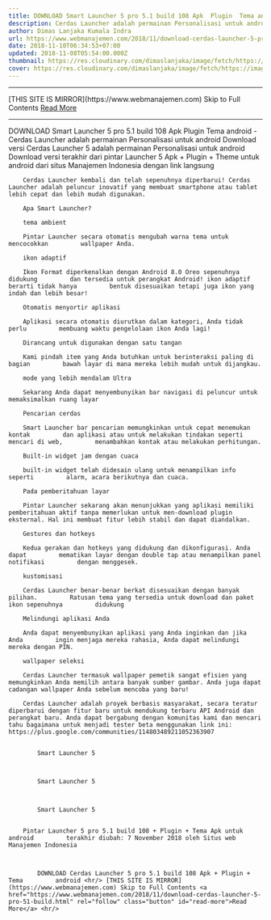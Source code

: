 ```yaml
---
title: DOWNLOAD Smart Launcher 5 pro 5.1 build 108 Apk  Plugin  Tema android
description: Cerdas Launcher adalah permainan Personalisasi untuk android Download versi
author: Dimas Lanjaka Kumala Indra
url: https://www.webmanajemen.com/2018/11/download-cerdas-launcher-5-pro-51-build.html
date: 2018-11-10T06:34:53+07:00
updated: 2018-11-08T05:54:00.000Z
thumbnail: https://res.cloudinary.com/dimaslanjaka/image/fetch/https://image.revdl.com/2018/smart-launcher-5-1.png
cover: https://res.cloudinary.com/dimaslanjaka/image/fetch/https://image.revdl.com/2018/smart-launcher-5-1.png
---
```


<hr/> [THIS SITE IS MIRROR](https://www.webmanajemen.com) Skip to Full Contents <a href="https://www.webmanajemen.com/2018/11/download-cerdas-launcher-5-pro-51-build.html" rel="follow" class="button" id="read-more">Read More</a> <hr/> DOWNLOAD Smart Launcher 5 pro 5.1 build 108 Apk  Plugin  Tema android - Cerdas Launcher adalah permainan Personalisasi untuk android Download versi Cerdas Launcher 5                adalah permainan Personalisasi untuk android         
        Download versi terakhir dari                                     pintar Launcher 5                             Apk + Plugin + Theme untuk android dari                                     situs Manajemen Indonesia                             dengan link langsung     
    
        Cerdas Launcher kembali dan telah sepenuhnya diperbarui! Cerdas         Launcher adalah peluncur inovatif yang membuat smartphone atau tablet         lebih cepat dan lebih mudah digunakan.     
    
        Apa Smart Launcher?     
    
        tema ambient    
    
        Pintar Launcher secara otomatis mengubah warna tema untuk mencocokkan         wallpaper Anda.     
    
        ikon adaptif    
    
        Ikon Format diperkenalkan dengan Android 8.0 Oreo sepenuhnya didukung         dan tersedia untuk perangkat Android! ikon adaptif berarti tidak hanya         bentuk disesuaikan tetapi juga ikon yang indah dan lebih besar!     
    
        Otomatis menyortir aplikasi    
    
        Aplikasi secara otomatis diurutkan dalam kategori, Anda tidak perlu         membuang waktu pengelolaan ikon Anda lagi!     
    
        Dirancang untuk digunakan dengan satu tangan    
    
        Kami pindah item yang Anda butuhkan untuk berinteraksi paling di bagian         bawah layar di mana mereka lebih mudah untuk dijangkau.     
    
        mode yang lebih mendalam Ultra    
    
        Sekarang Anda dapat menyembunyikan bar navigasi di peluncur untuk         memaksimalkan ruang layar     
    
        Pencarian cerdas    
    
        Smart Launcher bar pencarian memungkinkan untuk cepat menemukan kontak         dan aplikasi atau untuk melakukan tindakan seperti mencari di web,         menambahkan kontak atau melakukan perhitungan.     
    
        Built-in widget jam dengan cuaca    
    
        built-in widget telah didesain ulang untuk menampilkan info seperti         alarm, acara berikutnya dan cuaca.     
    
        Pada pemberitahuan layar    
    
        Pintar Launcher sekarang akan menunjukkan yang aplikasi memiliki         pemberitahuan aktif tanpa memerlukan untuk men-download plugin         eksternal. Hal ini membuat fitur lebih stabil dan dapat diandalkan.     
    
        Gestures dan hotkeys    
    
        Kedua gerakan dan hotkeys yang didukung dan dikonfigurasi. Anda dapat         mematikan layar dengan double tap atau menampilkan panel notifikasi         dengan menggesek.     
    
        kustomisasi    
    
        Cerdas Launcher benar-benar berkat disesuaikan dengan banyak pilihan.         Ratusan tema yang tersedia untuk download dan paket ikon sepenuhnya         didukung     
    
        Melindungi aplikasi Anda    
    
        Anda dapat menyembunyikan aplikasi yang Anda inginkan dan jika Anda         ingin menjaga mereka rahasia, Anda dapat melindungi mereka dengan PIN.     
    
        wallpaper seleksi    
    
        Cerdas Launcher termasuk wallpaper pemetik sangat efisien yang         memungkinkan Anda memilih antara banyak sumber gambar. Anda juga dapat         cadangan wallpaper Anda sebelum mencoba yang baru!     
    
        Cerdas Launcher adalah proyek berbasis masyarakat, secara teratur         diperbarui dengan fitur baru untuk mendukung terbaru API Android dan         perangkat baru. Anda dapat bergabung dengan komunitas kami dan mencari         tahu bagaimana untuk menjadi tester beta menggunakan link ini:         https://plus.google.com/communities/114803489211052363907     
    
                                    
            Smart Launcher 5         
    
    
                                    
            Smart Launcher 5         
    
    
                                    
            Smart Launcher 5         
    
    
        Pintar Launcher 5 pro 5.1 build 108 + Plugin + Tema Apk untuk android         terakhir diubah: 7 November 2018 oleh Situs web Manajemen Indonesia     
    
    

            DOWNLOAD Cerdas Launcher 5 pro 5.1 build 108 Apk + Plugin + Tema         android <hr/> [THIS SITE IS MIRROR](https://www.webmanajemen.com) Skip to Full Contents <a href="https://www.webmanajemen.com/2018/11/download-cerdas-launcher-5-pro-51-build.html" rel="follow" class="button" id="read-more">Read More</a> <hr/>